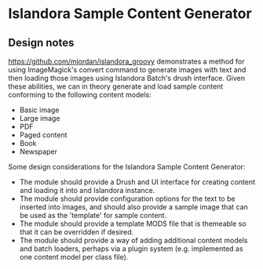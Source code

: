 # Islandora Sample Content Generator

## Design notes

https://github.com/mjordan/islandora_groovy demonstrates a method for using ImageMagick's convert command to generate images with text and then loading those images using Islandora Batch's drush interface. Given these abilities, we can in theory generate and load sample content conforming to the following content models:

* Basic image
* Large image
* PDF
* Paged content
* Book
* Newspaper

Some design considerations for the Islandora Sample Content Generator:

* The module should provide a Drush and UI interface for creating content and loading it into and Islandora instance.
* The module should provide configuration options for the text to be inserted into images, and should also provide a sample image that can be used as the 'template' for sample content.
* The module should provide a template MODS file that is themeable so that it can be overridden if desired.
* The module should provide a way of adding additional content models and batch loaders, perhaps via a plugin system (e.g. implemented as one content model per class file).
